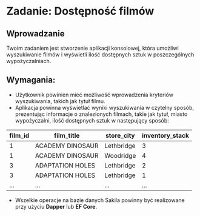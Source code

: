 # Zadanie: Dostępność filmów

## Wprowadzanie
Twoim zadaniem jest stworzenie aplikacji konsolowej, która umożliwi wyszukiwanie filmów i wyświetli ilość dostępnych sztuk w poszczególnych wypożyczalniach.


## Wymagania:
- Użytkownik powinien mieć możliwość wprowadzenia kryteriów wyszukiwania, takich jak tytuł filmu.
- Aplikacja powinna wyświetlać wyniki wyszukiwania w czytelny sposób, prezentując informacje o znalezionych filmach, takie jak tytuł, miasto wypożyczalni, ilość dostępnych sztuk w następujący sposób:

| film_id | film_title | store_city | inventory_stack |
| ---- | ---- | ---- | ---- |
| 1 | ACADEMY DINOSAUR | Lethbridge | 3 |
| 1 | ACADEMY DINOSAUR | Woodridge | 4 |
| 3 | ADAPTATION HOLES | Lethbridge | 2 |
| 3 | ADAPTATION HOLES | Lethbridge | 1 |
| ... | ... | ... | ... |


- Wszelkie operacje na bazie danych Sakila powinny być realizowane przy użyciu **Dapper** lub **EF Core**.


